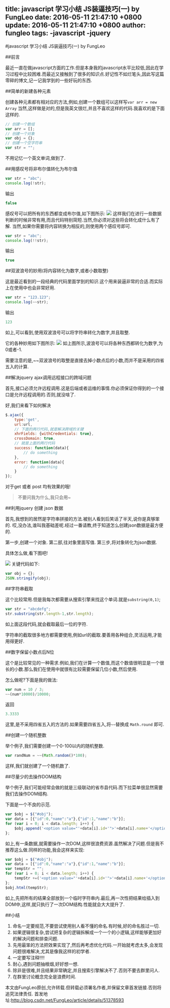 title: javascript 学习小结 JS装逼技巧(一) by FungLeo
date: 2016-05-11 21:47:10 +0800
update: 2016-05-11 21:47:10 +0800
author: fungleo
tags:
    -javascript
    -jquery
---

#javascript 学习小结 JS装逼技巧(一) by FungLeo

##前言

最近一直在做javascript方面的工作.但是本身我的javascript水平比较低,因此在学习过程中比较困难.而最近又接触到了很多的知识点.好记性不如烂笔头,因此写这篇零碎的博文,记一记我学到的一些好玩的东西.

##简单的新建各种元素

创建各种元素都有相对应的方法,例如,创建一个数组可以这样写`var arr = new Array` 当然,这样做是对的,但是我英文很烂,并且不喜欢这样的代码.我喜欢的是下面这样的.

```javascript
// 创建一个数组
var arr = [];
// 创建一个对象
var obj = {};
// 创建一个空字符串
var str = "";
```
不用记忆一个英文单词,做到了.

##用感叹号将非布尔值转化为布尔值

```javascript
var str = "abc";
console.log(!str);
```
输出
```javascript
false
```

感叹号可以把所有的东西都变成布尔值,如下图所示:
![](https://raw.githubusercontent.com/fengcms/articles/master/image/f9/d1dd3176b2fe973a3ba92a6bb367ab.jpg)
这样我们在进行一些数据判断的时候非常有用,而且代码特别简短.当然,你必须对这些将会转化成什么有了解.
当然,如果你需要将内容转换为相反的,则使用两个感叹号即可.

```javascript
var str = "abc";
console.log(!!str);
```
输出
```javascript
true
```

##双波浪号的妙用(将内容转化为数字,或者小数取整)

这是最近看到的一段经典的代码里面学到的知识.这个用来装逼非常的合适.而实际上在使用中也会非常好用.

```javascript
var str = "123.123";
console.log(~~str);
```
输出
```javascript
123
```
如上,可以看到,使用双波浪号可以将字符串转化为数字,并且取整.

它的各种妙用如下图所示:
![](https://raw.githubusercontent.com/fengcms/articles/master/image/63/8f16608571c8e098060e5ef1837463.jpg)
如上图所示,波浪号可以将各种东西都转化为数字,为0或者-1.

需要注意的是,~~双波浪号的取整是直接去掉小数点后的小数,而并不是采用的四省五入的计算.

##解决jquery ajax调用远程接口的跨域问题

首先,接口必须允许远程调用.这是后端或者运维的事情.你必须保证你得到的一个接口是允许远程调用的.否则,就没啥了.

好,我们来看下如何解决
```javascript
$.ajax({
    type:'get',
    url:url,
    // 下面的两行代码,就是解决跨域的关键
    xhrFields: {withCredentials: true},
    crossDomain: true,
    // 就是上面的两行代码
    success: function(data){
    	// do something
    },
    error: function(data){
        // do something
    }
});
```

对于get 或者 post 均有效果的哦!
> 不要问我为什么,我只会用~

##利用jquery 创建 json 数据

首先,我想到的居然是字符串拼接的方法.被别人看到后笑话了半天,说你是真够笨的.
哎,没办法,谁叫我基础差呢.经过一番请教,终于知道怎么创建json数据是最方便的.

第一步,创建一个对象.
第二部,往对象里面写值.
第三步,将对象转化为json数据.

具体怎么做,看下图吧!

![](https://raw.githubusercontent.com/fengcms/articles/master/image/43/528fbbeba4835e2f23c94b8b0813e0.jpg)
关键代码如下:

```javascript
var obj = {};
JSON.stringify(obj);
```
##字符串截取

这个比较常用.但是我每次都需要从搜索引擎来找这个单词.就是`substring(0,1)`;

```javascript
var str = "abcdefg";
str.substring(str.length-1,str.length);
```
如上面这段代码,就会截取最后一位的字符.

字符串的截取很多地方都需要使用,例如url的截取.要善用各种组合,灵活运用,才能用得更好.

##数字保留小数点后N位

这个是比较常见的一种需求.例如,我们在计算一个数值,而这个数值很明显是一个很长的小数.那么我们在使用中就很有比较需要保留几位小数,然后使用.

怎么做呢?下面是我的做法:

```javascript
var num = 10 / 3;
~~(num*10000)/10000;
```

返回

```javascript
3.3333
```

这里,是不采用四省五入的方法的.如果需要四省五入,将`~~`替换成 `Math.round` 即可.

##创建一个随机整数

举个例子,我们需要创建一个0-100以内的随机整数.
```javascript
var randNum = ~~(Math.random()*100);
```

这样,我们就创建了一个随机数了.

##尽量少的去操作DOM结构

举个例子,我们可能经常会做的就是三级联动的省市县代码.而下拉菜单很显然需要我们去操作DOM结构.

下面是一个不良的示范.

```javascript
var $obj = $("#obj");
var data = [{"id":0,"name":"a"},{"id":1,"name":"b"}];
for (var i = 0; i < data.length; i++) {
	$obj.append('<option value="'+data[i].id+'">'+data[i].name+'</option>');
};
```
如上,有一条数据,就需要操作一次DOM,这样很浪费资源.虽然解决了问题.但是我不推荐这么做.同样的功能,我会这样来实现:
```javascript
var $obj = $("#obj");
var data = [{"id":0,"name":"a"},{"id":1,"name":"b"}];
var tempStr = "";
for (var i = 0; i < data.length; i++) {
	tempStr +=('<option value="'+data[i].id+'">'+data[i].name+'</option>');
};
$obj.html(tempStr);
```
如上,先把所有的结果全部放到一个临时字符串内.最后,再一次性把结果给插入到DOM中,这样,就只执行了一次DOM结构.性能就会大大提升了.

##小结

1. 命名一定要规范,不要尝试使用别人看不懂的命名.有时候,好的命名胜过一切.
2. 如果逻辑很复杂,尝试把复杂的逻辑拆解成一个一个的小逻辑,这样能够更加好的解决问题和排查问题.
3. 先用最笨的方法把效果实现了,然后再考虑优化代码.一开始就考虑太多,会发现问题很难解决,尤其是像我这样的初学者.
4. 一定要写注释!!!!
5. 耐心,遇到问题抽根烟,好好想一想.
6. 除非是很难,并且结果非常确定,并且搜索引擎解决不了.否则不要去群里问人.
7. 在群里讨论概念完全是浪费时间.

本文由FungLeo原创,允许转载.但转载必须署名作者,并保留文章首发链接.否则将追究法律责任.
首发地址:http://blog.csdn.net/FungLeo/article/details/51378593
